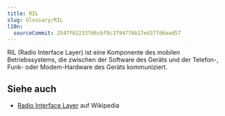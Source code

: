 ```yaml
---
title: RIL
slug: Glossary/RIL
l10n:
  sourceCommit: 2547f622337d6cbf8c3794776b17ed377d6aad57
---
```


RIL (Radio Interface Layer) ist eine Komponente des mobilen Betriebssystems, die zwischen der Software des Geräts und der Telefon-, Funk- oder Modem-Hardware des Geräts kommuniziert.

## Siehe auch

- [Radio Interface Layer](https://en.wikipedia.org/wiki/Radio_Interface_Layer) auf Wikipedia
